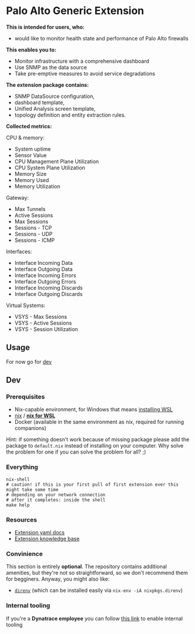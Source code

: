# Palo Alto Generic Extension
**This is intended for users, who:**
- would like to monitor health state and performance of Palo Alto firewalls 

**This enables you to:**
- Monitor infrastructure with a comprehensive dashboard 
- Use SNMP as the data source 
- Take pre-emptive measures to avoid service degradations 

**The extension package contains:**
- SNMP DataSource configuration,
- dashboard template,
- Unified Analysis screen template,
- topology definition and entity extraction rules.

**Collected metrics:**

CPU & memory:
- System uptime
- Sensor Value
- CPU Management Plane Utilization
- CPU System Plane Utilization
- Memory Size
- Memory Used
- Memory Utilization

Gateway:
- Max Tunnels
- Active Sessions
- Max Sessions
- Sessions - TCP
- Sessions - UDP
- Sessions - ICMP

Interfaces:
- Interface Incoming Data
- Interface Outgoing Data
- Interface Incoming Errors
- Interface Outgoing Errors
- Interface Incoming Discards
- Interface Outgoing Discards

Virtual Systems:
- VSYS - Max Sessions
- VSYS - Active Sessions
- VSYS - Session Utilization


## Usage
For now go for [dev](#dev)

## Dev

### Prerequisites
- Nix-capable environment, for Windows that means [installing WSL](https://docs.microsoft.com/en-us/learn/modules/get-started-with-windows-subsystem-for-linux/2-enable-and-install)
- [nix](https://nixos.org/download.html) / [**nix for WSL**](https://nixos.org/download.html#nix-install-windows)
- Docker (available in the same environment as nix, required for running companions)

Hint: if something doesn't work because of missing package please add the package to `default.nix` instead of installing on your computer. Why solve the problem for one if you can solve the problem for all? ;)

### Everything
```
nix-shell
# caution! if this is your first pull of first extension ever this might take some time
# depending on your network connection
# after it completes: inside the shell
make help
```

### Resources
- [Extension yaml docs](https://www.dynatrace.com/support/help/extend-dynatrace/extensions20/extension-yaml)
- [Extension knowledge base](https://www.dynatrace.com/support/help/extend-dynatrace/extensions20)

### Convinience
This section is entirely **optional**. The repository contains additional amenities, but they're not so straightforward, so we don't recommend them for begginers.  Anyway, you might also like:
- [`direnv`](https://direnv.net/) (which can be installed easily via `nix-env -iA nixpkgs.direnv`)

### Internal tooling
If you're a **Dynatrace employee** you can follow [this link](https://github.com/dynatrace-extensions/precious-toolz-internal) to enable internal tooling
